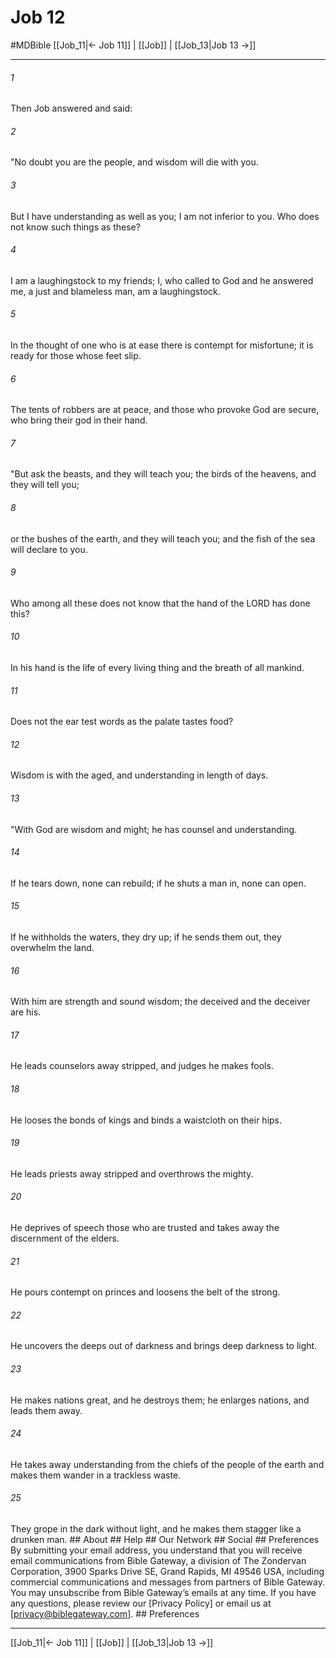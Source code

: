 # Job 12
#MDBible
[[Job_11|← Job 11]] | [[Job]] | [[Job_13|Job 13 →]]

***


###### 1 
Then Job answered and said: 

###### 2 
"No doubt you are the people, and wisdom will die with you. 

###### 3 
But I have understanding as well as you; I am not inferior to you. Who does not know such things as these? 

###### 4 
I am a laughingstock to my friends; I, who called to God and he answered me, a just and blameless man, am a laughingstock. 

###### 5 
In the thought of one who is at ease there is contempt for misfortune; it is ready for those whose feet slip. 

###### 6 
The tents of robbers are at peace, and those who provoke God are secure, who bring their god in their hand. 

###### 7 
"But ask the beasts, and they will teach you; the birds of the heavens, and they will tell you; 

###### 8 
or the bushes of the earth, and they will teach you; and the fish of the sea will declare to you. 

###### 9 
Who among all these does not know that the hand of the LORD has done this? 

###### 10 
In his hand is the life of every living thing and the breath of all mankind. 

###### 11 
Does not the ear test words as the palate tastes food? 

###### 12 
Wisdom is with the aged, and understanding in length of days. 

###### 13 
"With God are wisdom and might; he has counsel and understanding. 

###### 14 
If he tears down, none can rebuild; if he shuts a man in, none can open. 

###### 15 
If he withholds the waters, they dry up; if he sends them out, they overwhelm the land. 

###### 16 
With him are strength and sound wisdom; the deceived and the deceiver are his. 

###### 17 
He leads counselors away stripped, and judges he makes fools. 

###### 18 
He looses the bonds of kings and binds a waistcloth on their hips. 

###### 19 
He leads priests away stripped and overthrows the mighty. 

###### 20 
He deprives of speech those who are trusted and takes away the discernment of the elders. 

###### 21 
He pours contempt on princes and loosens the belt of the strong. 

###### 22 
He uncovers the deeps out of darkness and brings deep darkness to light. 

###### 23 
He makes nations great, and he destroys them; he enlarges nations, and leads them away. 

###### 24 
He takes away understanding from the chiefs of the people of the earth and makes them wander in a trackless waste. 

###### 25 
They grope in the dark without light, and he makes them stagger like a drunken man. ## About ## Help ## Our Network ## Social ## Preferences By submitting your email address, you understand that you will receive email communications from Bible Gateway, a division of The Zondervan Corporation, 3900 Sparks Drive SE, Grand Rapids, MI 49546 USA, including commercial communications and messages from partners of Bible Gateway. You may unsubscribe from Bible Gateway&rsquo;s emails at any time. If you have any questions, please review our [Privacy Policy] or email us at [privacy@biblegateway.com]. ## Preferences

***

[[Job_11|← Job 11]] | [[Job]] | [[Job_13|Job 13 →]]
